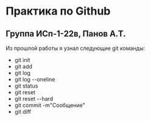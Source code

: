 # Практика по Github
## Группа ИСп-1-22в, Панов А.Т.
Из прошлой работы я узнал следующие git команды:
* git init
* git add
* git log
* git log --oneline
* git status
* git reset
* git reset --hard
* git commit -m"Сообщение"
* git diff
